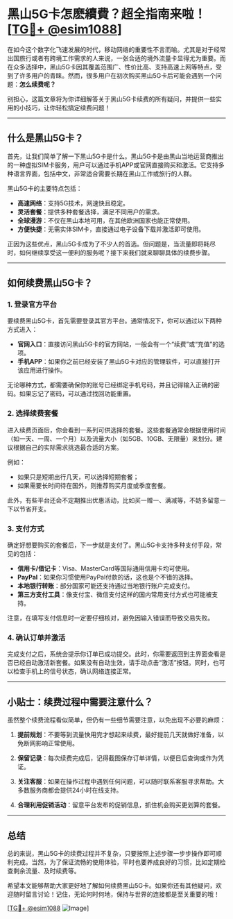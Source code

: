 # 黑山5G卡怎麽續費？超全指南来啦！[[TG💪+ @esim1088](https://t.me/s/esim1088)]

在如今这个数字化飞速发展的时代，移动网络的重要性不言而喻。尤其是对于经常出国旅行或者有跨境工作需求的人来说，一张合适的境外流量卡显得尤为重要。而在众多选择中，黑山5G卡因其覆盖范围广、性价比高、支持高速上网等特点，受到了许多用户的青睐。然而，很多用户在初次购买黑山5G卡后可能会遇到一个问题：**怎么续费呢？**

别担心，这篇文章将为你详细解答关于黑山5G卡续费的所有疑问，并提供一些实用的小技巧，让你轻松搞定续费问题！

---

## 什么是黑山5G卡？

首先，让我们简单了解一下黑山5G卡是什么。黑山5G卡是由黑山当地运营商推出的一种虚拟SIM卡服务，用户可以通过手机APP或官网直接购买和激活。它支持多种语言界面，包括中文，非常适合需要长期在黑山工作或旅行的人群。

黑山5G卡的主要特点包括：

- **高速网络**：支持5G技术，网速快且稳定。
- **灵活套餐**：提供多种套餐选择，满足不同用户的需求。
- **全球漫游**：不仅在黑山本地可用，在其他欧洲国家也能正常使用。
- **方便快捷**：无需实体SIM卡，直接通过电子设备下载并激活即可使用。

正因为这些优点，黑山5G卡成为了不少人的首选。但问题是，当流量即将耗尽时，如何继续享受这一便利的服务呢？接下来我们就来聊聊具体的续费步骤。

---

## 如何续费黑山5G卡？

### 1. 登录官方平台

要续费黑山5G卡，首先需要登录其官方平台。通常情况下，你可以通过以下两种方式进入：

- **官网入口**：直接访问黑山5G卡的官方网站，一般会有一个“续费”或“充值”的选项。
- **手机APP**：如果你之前已经安装了黑山5G卡对应的管理软件，可以直接打开该应用进行操作。

无论哪种方式，都需要确保你的账号已经绑定手机号码，并且记得输入正确的密码。如果忘记了密码，可以通过找回功能重置。

### 2. 选择续费套餐

进入续费页面后，你会看到一系列可供选择的套餐。这些套餐通常会根据使用时间（如一天、一周、一个月）以及流量大小（如5GB、10GB、无限量）来划分。建议根据自己的实际需求挑选最合适的方案。

例如：
- 如果只是短期出行几天，可以选择短期套餐；
- 如果需要长时间待在国外，则推荐购买月度或季度套餐。

此外，有些平台还会不定期推出优惠活动，比如买一赠一、满减等，不妨多留意一下以节省开支。

### 3. 支付方式

确定好想要购买的套餐后，下一步就是支付了。黑山5G卡支持多种支付手段，常见的包括：

- **信用卡/借记卡**：Visa、MasterCard等国际通用信用卡均可使用。
- **PayPal**：如果你习惯使用PayPal付款的话，这也是个不错的选择。
- **本地银行转账**：部分国家可能还支持通过当地银行账户完成支付。
- **第三方支付工具**：像支付宝、微信支付这样的国内常用支付方式也可能被支持。

注意，在填写支付信息时一定要仔细核对，避免因输入错误而导致交易失败。

### 4. 确认订单并激活

完成支付之后，系统会提示你订单已成功提交。此时，你需要返回到主界面查看是否已经自动激活新套餐。如果没有自动生效，请手动点击“激活”按钮。同时，也可以检查手机上的信号状态，确认网络连接正常。

---

## 小贴士：续费过程中需要注意什么？

虽然整个续费流程看似简单，但仍有一些细节需要注意，以免出现不必要的麻烦：

1. **提前规划**：不要等到流量快用完才想起来续费，最好提前几天就做好准备，以免断网影响正常使用。
   
2. **保留记录**：每次续费完成后，记得截图保存订单详情，以便日后查询或作为凭证。

3. **关注客服**：如果在操作过程中遇到任何问题，可以随时联系客服寻求帮助。大多数服务商都会提供24小时在线支持。

4. **合理利用促销活动**：留意平台发布的促销信息，抓住机会购买更划算的套餐。

---

## 总结

总的来说，黑山5G卡的续费过程并不复杂，只要按照上述步骤一步步操作即可顺利完成。当然，为了保证流畅的使用体验，平时也要养成良好的习惯，比如定期检查剩余流量、及时续费等。

希望本文能够帮助大家更好地了解如何续费黑山5G卡。如果你还有其他疑问，欢迎随时留言讨论！记住，无论何时何地，保持与世界的连接都是至关重要的哦！

[[TG💪+ @esim1088](https://t.me/s/esim1088) ![Image](https://i.postimg.cc/4NQfJmqS/Snipaste-2025-05-13-00-14-12.png)]
